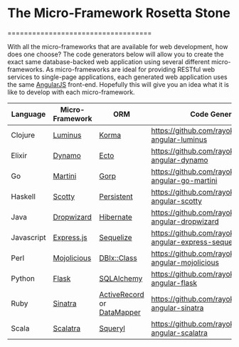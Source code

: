 # The Micro-Framework Rosetta Stone
===================================

With all the micro-frameworks that are available for web development, how does one choose?  The code generators below will allow you to create the exact same database-backed web application using several different micro-frameworks.  As micro-frameworks are ideal for providing RESTful web services to single-page applications, each generated web application uses the same [AngularJS](http://angularjs.org/) front-end.  Hopefully this will give you an idea what it is like to develop with each micro-framework.

Language | Micro-Framework | ORM | Code Generator
--- | --- | --- | ---
Clojure | [Luminus](http://www.luminusweb.net) | [Korma](http://sqlkorma.com) | https://github.com/rayokota/generator-angular-luminus
Elixir | [Dynamo](https://github.com/dynamo/dynamo) | [Ecto](https://github.com/elixir-lang/ecto) | https://github.com/rayokota/generator-angular-dynamo
Go | [Martini](http://martini.codegangsta.io) | [Gorp](https://github.com/coopernurse/gorp) | https://github.com/rayokota/generator-angular-go-martini
Haskell | [Scotty](http://hackage.haskell.org/package/scotty) | [Persistent](http://hackage.haskell.org/package/persistent) | https://github.com/rayokota/generator-angular-scotty
Java | [Dropwizard](http://dropwizard.codahale.com) | [Hibernate](http://hibernate.org/orm) | https://github.com/rayokota/generator-angular-dropwizard
Javascript | [Express.js](http://expressjs.com) | [Sequelize](http://sequelizejs.com) | https://github.com/rayokota/generator-angular-express-sequelize
Perl | [Mojolicious](http://mojolicio.us) | [DBIx::Class](http://search.cpan.org/perldoc?DBIx::Class) | https://github.com/rayokota/generator-angular-mojolicious
Python | [Flask](http://flask.pocoo.org/) | [SQLAlchemy](http://www.sqlalchemy.org) | https://github.com/rayokota/generator-angular-flask
Ruby | [Sinatra](http://www.sinatrarb.com/) | [ActiveRecord](https://github.com/rails/rails/tree/master/activerecord) or [DataMapper](http://datamapper.org) | https://github.com/rayokota/generator-angular-sinatra
Scala | [Scalatra](http://scalatra.org) | [Squeryl](http://squeryl.org) | https://github.com/rayokota/generator-angular-scalatra

